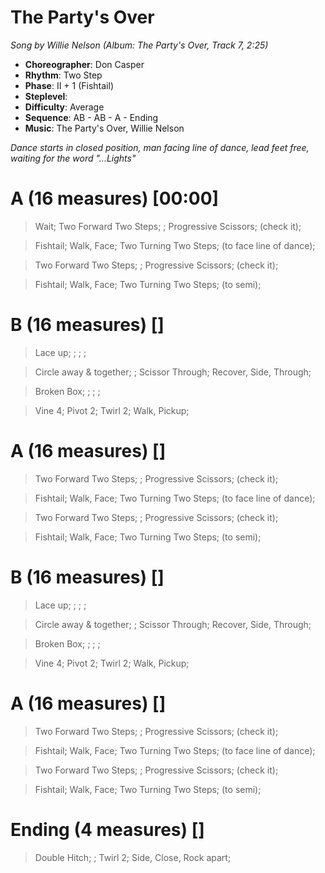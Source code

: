 # The Party's Over
*Song by Willie Nelson (Album: The Party's Over, Track 7, 2:25)*

* **Choreographer**: Don Casper
* **Rhythm**: Two Step
* **Phase**: II + 1 (Fishtail)
* **Steplevel**:
* **Difficulty**: Average
* **Sequence**: AB - AB - A - Ending
* **Music**: The Party's Over, Willie Nelson

*Dance starts in closed position, man facing line of dance, lead feet free, waiting for the word "...Lights"*

# A (16 measures) [00:00]

> Wait; Two Forward Two Steps; ; Progressive Scissors; (check it);

> Fishtail; Walk, Face; Two Turning Two Steps; (to face line of dance);

> Two Forward Two Steps; ; Progressive Scissors; (check it);

> Fishtail; Walk, Face; Two Turning Two Steps; (to semi);

# B (16 measures) []

> Lace up; ; ; ;

> Circle away & together; ; Scissor Through; Recover, Side, Through;

> Broken Box; ; ; ;

> Vine 4; Pivot 2; Twirl 2; Walk, Pickup;

# A (16 measures) []

> Two Forward Two Steps; ; Progressive Scissors; (check it);

> Fishtail; Walk, Face; Two Turning Two Steps; (to face line of dance);

> Two Forward Two Steps; ; Progressive Scissors; (check it);

> Fishtail; Walk, Face; Two Turning Two Steps; (to semi);

# B (16 measures) []

> Lace up; ; ; ;

> Circle away & together; ; Scissor Through; Recover, Side, Through;

> Broken Box; ; ; ;

> Vine 4; Pivot 2; Twirl 2; Walk, Pickup;

# A (16 measures) []

> Two Forward Two Steps; ; Progressive Scissors; (check it);

> Fishtail; Walk, Face; Two Turning Two Steps; (to face line of dance);

> Two Forward Two Steps; ; Progressive Scissors; (check it);

> Fishtail; Walk, Face; Two Turning Two Steps; (to semi);

# Ending (4 measures) []

> Double Hitch; ; Twirl 2; Side, Close, Rock apart;